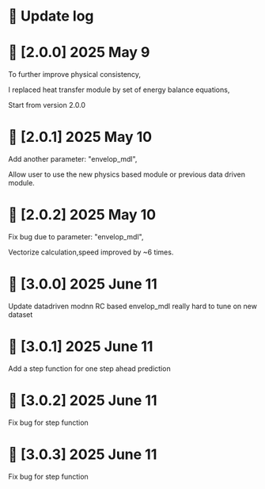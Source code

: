 # 🧠 Update log

# 🧠 [2.0.0] 2025 May 9
To further improve physical consistency, 

I replaced heat transfer module by set of energy balance equations, 

Start from version 2.0.0

# 🧠 [2.0.1] 2025 May 10
Add another parameter: "envelop_mdl", 

Allow user to use the new physics based module or previous data driven module. 

# 🧠 [2.0.2] 2025 May 10
Fix bug due to parameter: "envelop_mdl",

Vectorize calculation,speed improved by ~6 times.

# 🧠 [3.0.0] 2025 June 11
Update datadriven modnn
RC based envelop_mdl really hard to tune on new dataset

# 🧠 [3.0.1] 2025 June 11
Add a step function for one step ahead prediction

# 🧠 [3.0.2] 2025 June 11
Fix bug for step function

# 🧠 [3.0.3] 2025 June 11
Fix bug for step function

